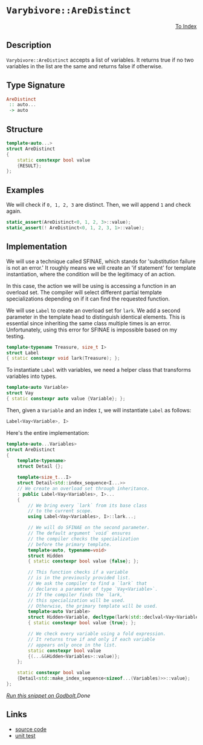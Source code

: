 <!-- Copyright 2024 Feng Mofan
SPDX-License-Identifier: Apache-2.0 -->

# `Varybivore::AreDistinct`

<p style='text-align: right;'><a href="../../../facilities/metafunctions.md#varybivore-are-distinct">To Index</a></p>

## Description

`Varybivore::AreDistinct` accepts a list of variables. It returns true if no two variables in the list are the same and returns false if otherwise.

## Type Signature

```Haskell
AreDistinct
 :: auto...
 -> auto
```

## Structure

```C++
template<auto...>
struct AreDistinct
{
    static constexpr bool value 
    {RESULT};
};
```

## Examples

We will check if `0, 1, 2, 3` are distinct. Then, we will append `1` and check again.

```C++
static_assert(AreDistinct<0, 1, 2, 3>::value);
static_assert(! AreDistinct<0, 1, 2, 3, 1>::value);
```

## Implementation

We will use a technique called SFINAE, which stands for 'substitution failure is not an error.'
It roughly means we will create an 'if statement' for template instantiation, where the condition will be the legitimacy of an action.

In this case, the action we will be using is accessing a function in an overload set.
The compiler will select different partial template specializations depending on if it can find the requested function.

We will use `Label` to create an overload set for `lark`.
We add a second parameter in the template head to distinguish identical elements.
This is essential since inheriting the same class multiple times is an error.
Unfortunately, using this error for SFINAE is impossible based on my testing.

```C++
template<typename Treasure, size_t I>
struct Label
{ static constexpr void lark(Treasure); };
```

To instantiate `Label` with variables, we need a helper class that transforms variables into types.

```C++
template<auto Variable>
struct Vay
{ static constexpr auto value {Variable}; };
```

Then, given a `Variable` and an index `I`, we will instantiate `Label` as follows:

```C++
Label<Vay<Variable>, I>
```

Here's the entire implementation:

```C++
template<auto...Variables>
struct AreDistinct
{
    template<typename>
    struct Detail {};

    template<size_t...I>
    struct Detail<std::index_sequence<I...>>
    // We create an overload set through inheritance.
    : public Label<Vay<Variables>, I>...
    {
        // We bring every `lark` from its base class
        // to the current scope.
        using Label<Vay<Variables>, I>::lark...;

        // We will do SFINAE on the second parameter.
        // The default argument `void` ensures
        // the compiler checks the specialization
        // before the primary template.
        template<auto, typename=void>
        struct Hidden
        { static constexpr bool value {false}; };

        // This function checks if a variable
        // is in the previously provided list.
        // We ask the compiler to find a `lark` that
        // declares a parameter of type `Vay<Variable>`.
        // If the compiler finds the `lark,`
        // this specialization will be used.
        // Otherwise, the primary template will be used.
        template<auto Variable>
        struct Hidden<Variable, decltype(lark(std::declval<Vay<Variable>>()))>
        { static constexpr bool value {true}; };

        // We check every variable using a fold expression.
        // It returns true if and only if each variable
        // appears only once in the list.
        static constexpr bool value
        {(...&&Hidden<Variables>::value)};
    };

    static constexpr bool value
    {Detail<std::make_index_sequence<sizeof...(Variables)>>::value};
};
```

[*Run this snippet on Godbolt.*](https://godbolt.org/#z:OYLghAFBqd5QCxAYwPYBMCmBRdBLAF1QCcAaPECAMzwBtMA7AQwFtMQByARg9KtQYEAysib0QXACx8BBAKoBnTAAUAHpwAMvAFYTStJg1DIApACYAQuYukl9ZATwDKjdAGFUtAK4sGIAKxmpK4AMngMmAByPgBGmMQgAOxBAA6oCoRODB7evgGp6ZkCYRHRLHEJybaY9o4CQgRMxAQ5Pn6B1bVZDU0EJVGx8UlBCo3NrXkdo739ZRXDAJS2qF7EyOwcAPQAVLt7%2BweH25smGgCCO3sA1AAimCmujMh4mApX%2Byfnl0c/B59npwBZgAzOFkN4sFcTMC3F5HLRCABPaHYQHmUEMcFeSHQtzIUboLBUFFor77K4hJhxWjvPb/AiYFgpAwM3EEREPZhsK4AFWImCYClWmFIVwyAC9MAB9AhXACSJPOo2IXgcFKpNTRiQsYsajmQVzQDFGmFUKWIVwAbqg8OgrgZiABrCB8gVC/kLaE6kyJG5e0kXckANSYiNpu3pjOZTFZMKYcNQVxDxDwVPoirOytVspDyPOPp1031hoEJrNFvjRCtYi8mCh2uTqZi6d9XvrfuBVnzZN%2BvY%2BgO%2B23lTPobEEMay4eOA77s%2Bn3bODJHMcwuMrqAAdFvG2nXhms2qzvybnhRmCCFqu2crjerkvo7G3OzOaxV8DUedb7qVWq7o06PWVitp2AZfveLJvm4ErSgQW4bgq76Al%2BB6yn%2BTB0LiBIgCA4RYKoUpKAAjrWmKQXKcEkohn63psmxXAA6nWyD8iuVyGFcqCWvEtCoEwdpKLKBAIMQKzAAgVzhAg8SEIY6wbkht4gFcKReM2eAGpS1K4rm2lNE29AKCiooIdgFHUTeBYKV%2BN60QxdYxCmRhXJgXHEGGJgAGwaA6jqeRoVxUCJLASQQbwxIKTEGAohnmdZtlVkJTGrPyghimgDzybFX5eBkTmaZqMI6YVem7oZ77GSi2E%2BRRIELtZNF0YxVwAO50DS6CJkIABicqRGc2AcQwd5SWKmBGnaKRNK%2BDLEJl171Vctk8iNRLxrQspNMAPiMLKfnWrafnOcawoxfN9XxSNaBMnQ8SGlJyCOm8iVig8zxiHg4oTgIVlxXRcT8Pyw11uaeAsE0YbgSuc0LXeUYQWuCais%2BjCvtCNz7egGYwyhVwABK2lgDA/V%2BBa6hOBpGmW5pXDEqCeNW3h1gWVBiEoPodt6wFXsTDW8ggp4BV4mJ1ENyD3Y9ElUGx1YpruPM2XRAvhEDyn8paTg5bQYbmpxtqYHaCKjNDC22U1gqOirV0pDdFpVjQDB2kwUJeT5h1CTG8uLXRWDgk0rzS5NxDTbdqBS8jzsaEVbg7s2b6ol5xvnXRcph5dqDXfQFr2%2BgT0jX5PmkH5nsXQLCivamCKfSLLVtTTdY5frie/VcADyiXEK1ShIyNINg25sPLgyNe0DScRXA36BN2BcMrgjVYx%2BmVFndZOP44SjC6bLseij760cpgEA%2BRAWEgLvlpiLpyLFVvi%2Bou%2BEALI/WMLaTRbqSWxoMuWNN0zS5%2BM4BAgKpVxc3bP6OqJtGpMXFs5VyYZz433rrlYA0t%2BC0DtKac0rwMgCCnrzOUsp%2BQEFWMaO8wDJZsQdoNLWFCBRixlvpVcWVeZMBSA8JobwBA0IEOsCSQ1nqG1gp7N%2BFNSxf2prTem/9ayewLBACiZgPLmA8mvQmm9GFlWwNhaRmBPRcx%2BuzcBAJYoiI/lTC0ki/41iYcvAsaEMIwhPmDR00pcKmgIpgYiTxILQVDnBCAC9XiekQu%2BbR1jDG1QBPohcg45z/EHFcbAqhWDMjrP2Hsc4IwBhEVKQUShmgQCPJgE8Z5ha4g0KKLgooghXGBJVEAOjglXhyXk%2BIBAIBgDAFcIpJTHBlJhBUq4VSrg1OBJU%2BpjSvQcCWLQTg/heB%2BA4FoUgqBOBuGsNYMUKw1hMxBDwUgBBNDTKWI6AIkgNwaAABxmDMAATluVwfwVzLlcESIkaQsyOCSF4CwCQGgKmLOWasjgvAFAgAqYcpZ0zSBwFgDARAIAVgEBUgQcglArY20iK%2BTgqhLkeQALQeUkFcYAyADRSA3GYXg%2BtCAkFtHofgggRBiHYFIGQghFAqHUFC0gugqnNSDikTgPAZlzIWUclZnAW5whRRxKWuKCVEpJWSoZ5yzBXAgB4DOt10RcAWLwSFWglgQCQBizOaKIBmqGMAKQQQaDrXiGCiAMQJUxHCODYVvA3XMDci3GI2gxqQv2VdMcBAW4MC1hKrAMQvDADcGIWgYLuC8CwGDIw4geX4H5A4PAXEk3LNNGNOEGx9nhAZJ85ZCIHLgw8FgCVQDQaetIK5WmSg7hpuAAiIwRylhUAMMABQQYXjNRbpyJtjLhCiHEGyidnK1ASr5foQwxgNmWH0HgGIYLIBLFQCkEWSb8UEjRqYSw1gzBAtcimLAW6H6dEDVkFwDsJh%2BCqaEcIAxyhDCqWkDIItn16B/UUBgsxBgJCqXYe99QxgtE8G0PQEGc1QZmO%2BuYX7bDQf/eB6DIHP1gaWAobZ6wJCio4PM0ggLeDAquAqwlxLSXkrVRq3AtKLS6v1QcntSwpJ8SGLe05khgQblucCd5GhJBmEkF5DQ/gPK3P0Jwb5pBfnAi4BuDyXAPKXNuS8jy/hJCPOEx5cjErgWgvBRxqFxr4UmsRTKuEFqrXECxWwTgTQWCWkSPip2vsnJcFuRuVTBb8BECvQy2QzLp3SFnUoedPLdBBAFawz1JGyMUclRwaVyK4Ryuo3i2jhoDC%2Bf84FjVWrraZyhCCMw7HDXQps45hz6dytDB8zah5FT7UzSdS6nl3qPXJtIH131/rA1NpDTtcNkbM2YBjXGhNSb9mpuXRm5ZWb715olYW5Axam1lpqBKqtQc3K1o2MshtvyBstvSMUxky3wigEs3wftg7h2jsYOO8LU7WVRdkHO7lyz4tLu7Seqwa6q03p3XurIB6j3AhuCDs9F74hXtePAfDNRIN%2BAgK4TDwQHY4fmN%2Bwof7YN5CJ7%2BrIBO0MIZFj0cYpOX13sQwwOnfQUOgfgxhhnnPkOlA53q5YqwiMC8%2BalkznBcuKuJa1oZxWLlMeCyQSrKmaucdINxrACRb2fMU8p/zYnEj%2BFuW84E4nJP6eMzy0zthzO1as/AGzSKUWNe1U57FHA3NKpYAoS0BpLR%2BY3BBUY1LFehaqROiL332XyBi/9nQIAxmJaFcmlL4qrdSrs7KUO1Gvc%2B79wHoPspNVNZtsr4EqvHv1ZL%2Baiglrq9DF92wqU/vblSkL1KVQRK%2BB0C65QHryyhuIibYPv1AaHBjfTqGybQ/puzfjSPBbKbbvptOymvA2bHAbZ5VtnbA29sVt4IdmtGBV8HJTBd/ZV223L87fdntT2mADqHZgEdY6BsR6%2BxIH7HLY8LoT0DldU9MHDdCHFZKHUsTgTYLCBHSwc9SjS9PWUAmnB9bHJ9bnV9fHdnXDADYnLIXHQDEWKnMDJnWnLnXIRnZApDZoIgnnencg2gtnPnbAgXAjIXVlVPS3IFCXTvYlb3X3K0AvFcUYBXFjZXPVA1NXDXXjEjXXEAO5DcYEYEfwJ5fTf5RQxITTTgyjTgMzCFNXfjfwITV5RIf5S5SQB5Lga5RReTDgYENPLgkFCzI1EjKlLQ9LCQyzJYVyHBPwSQIAA%3D)$Done$

## Links

- [source code](../../../../conceptrodon/descend/varybivore/are_distinct.hpp)
- [unit test](../../../../tests/unit/metafunctions/varybivore/are_distinct.test.hpp)
